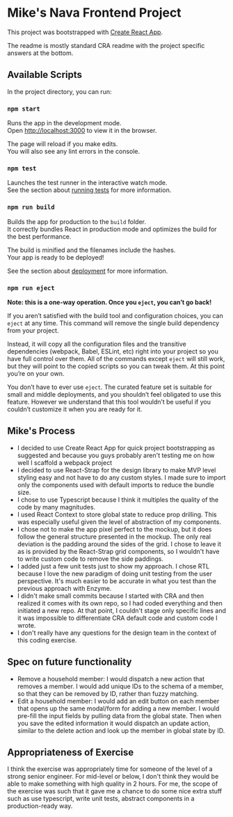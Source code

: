 # Mike's Nava Frontend Project

This project was bootstrapped with [Create React App](https://github.com/facebook/create-react-app).

The readme is mostly standard CRA readme with the project specific answers at the bottom.

## Available Scripts

In the project directory, you can run:

### `npm start`

Runs the app in the development mode.\
Open [http://localhost:3000](http://localhost:3000) to view it in the browser.

The page will reload if you make edits.\
You will also see any lint errors in the console.

### `npm test`

Launches the test runner in the interactive watch mode.\
See the section about [running tests](https://facebook.github.io/create-react-app/docs/running-tests) for more information.

### `npm run build`

Builds the app for production to the `build` folder.\
It correctly bundles React in production mode and optimizes the build for the best performance.

The build is minified and the filenames include the hashes.\
Your app is ready to be deployed!

See the section about [deployment](https://facebook.github.io/create-react-app/docs/deployment) for more information.

### `npm run eject`

**Note: this is a one-way operation. Once you `eject`, you can’t go back!**

If you aren’t satisfied with the build tool and configuration choices, you can `eject` at any time. This command will remove the single build dependency from your project.

Instead, it will copy all the configuration files and the transitive dependencies (webpack, Babel, ESLint, etc) right into your project so you have full control over them. All of the commands except `eject` will still work, but they will point to the copied scripts so you can tweak them. At this point you’re on your own.

You don’t have to ever use `eject`. The curated feature set is suitable for small and middle deployments, and you shouldn’t feel obligated to use this feature. However we understand that this tool wouldn’t be useful if you couldn’t customize it when you are ready for it.

## Mike's Process

- I decided to use Create React App for quick project bootstrapping as suggested and because you guys probably aren't testing me on how well I scaffold a webpack project
- I decided to use React-Strap for the design library to make MVP level styling easy and not have to do any custom styles. I made sure to import only the components used with default imports to reduce the bundle size.
- I chose to use Typescript because I think it multiples the quality of the code by many magnitudes.
- I used React Context to store global state to reduce prop drilling. This was especially useful given the level of abstraction of my components.
- I chose not to make the app pixel perfect to the mockup, but it does follow the general structure presented in the mockup. The only real deviation is the padding around the sides of the grid. I chose to leave it as is provided by the React-Strap grid components, so I wouldn't have to write custom code to remove the side paddings.
- I added just a few unit tests just to show my approach. I chose RTL because I love the new paradigm of doing unit testing from the user perspective. It's much easier to be accurate in what you test than the previous approach with Enzyme.
- I didn't make small commits because I started with CRA and then realized it comes with its own repo, so I had coded everything and then initiated a new repo. At that point, I couldn't stage only specific lines and it was impossible to differentiate CRA default code and custom code I wrote.
- I don't really have any questions for the design team in the context of this coding exercise.

## Spec on future functionality

- Remove a household member: I would dispatch a new action that removes a member. I would add unique IDs to the schema of a member, so that they can be removed by ID, rather than fuzzy matching.
- Edit a household member: I would add an edit button on each member that opens up the same modal/form for adding a new member. I would pre-fill the input fields by pulling data from the global state. Then when you save the edited information it would dispatch an update action, similar to the delete action and look up the member in global state by ID.

## Appropriateness of Exercise
I think the exercise was appropriately time for someone of the level of a strong senior engineer. For mid-level or below, I don't think they would be able to make something with high quality in 2 hours. For me, the scope of the exercise was such that it gave me a chance to do some nice extra stuff such as use typescript, write unit tests, abstract components in a production-ready way.